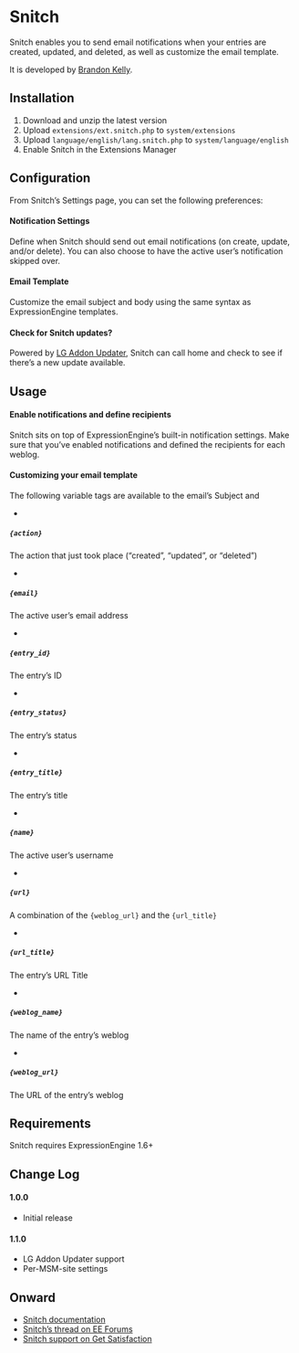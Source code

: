 
Snitch
======================================================================

Snitch enables you to send email notifications when your
entries are created, updated, and deleted, as well as customize
the email template.

It is developed by [Brandon Kelly](http://brandon-kelly.com/).


Installation
----------------------------------------------------------------------

1. Download and unzip the latest version
2. Upload `extensions/ext.snitch.php` to `system/extensions`
3. Upload `language/english/lang.snitch.php` to
   `system/language/english`
4. Enable Snitch in the Extensions Manager


Configuration
----------------------------------------------------------------------

From Snitch’s Settings page, you can set the following preferences:

####  Notification Settings  #########################################
Define when Snitch should send out email notifications (on create,
update, and/or delete). You can also choose to have the active user’s
notification skipped over.

####  Email Template  ################################################
Customize the email subject and body using the same syntax as
ExpressionEngine templates.

####  Check for Snitch updates?  #####################################
Powered by [LG Addon Updater](http://leevigraham.com/cms-customisation/expressionengine/lg-addon-updater/),
Snitch can call home and check to see if there’s a new
update available.


Usage
----------------------------------------------------------------------

####  Enable notifications and define recipients  ####################
Snitch sits on top of ExpressionEngine’s built-in notification
settings. Make sure that you’ve enabled notifications and defined the
recipients for each weblog.

####  Customizing your email template  ###############################
The following variable tags are available to the email’s Subject and

* 
##### `{action}`
  The action that just took place (“created”, “updated”, or “deleted”)

* 
##### `{email}`
  The active user’s email address

* 
##### `{entry_id}`
  The entry’s ID

* 
##### `{entry_status}`
  The entry’s status

* 
##### `{entry_title}`
  The entry’s title

* 
##### `{name}`
  The active user’s username

* 
##### `{url}`
  A combination of the `{weblog_url}` and the `{url_title}`

* 
##### `{url_title}`
  The entry’s URL Title

* 
##### `{weblog_name}`
  The name of the entry’s weblog

* 
##### `{weblog_url}`
  The URL of the entry’s weblog


Requirements
----------------------------------------------------------------------
Snitch requires ExpressionEngine 1.6+


Change Log
----------------------------------------------------------------------

####  1.0.0  #########################################################
- Initial release

####  1.1.0  #########################################################
- LG Addon Updater support
- Per-MSM-site settings


Onward
----------------------------------------------------------------------

- [Snitch documentation](http://brandon-kelly.com/apps/snitch)
- [Snitch’s thread on EE Forums](http://expressionengine.com/forums/viewthread/76075/)
- [Snitch support on Get Satisfaction](http://getsatisfaction.com/brandonkelly/products/brandonkelly_snitch)
